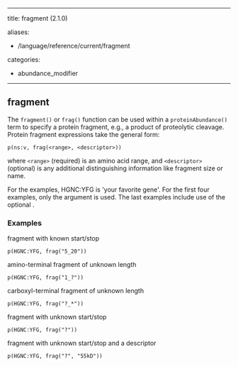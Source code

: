 
---
title: fragment (2.1.0)

aliases:
- /language/reference/current/fragment


categories:

- abundance_modifier

---
<!-- COMPUTER GENERATED PAGE!!! DO NOT EDIT DIRECTLY  -->
<!--    must be changed in scripts/templates.py which is processed by scripts/update_refs.py -->

## fragment

The `fragment()` or `frag()` function can be used within a `proteinAbundance()` term to specify a protein fragment, e.g., a product of proteolytic cleavage. Protein fragment expressions take the general form:

`p(ns:v, frag(<range>, <descriptor>))`

where `<range>` (required) is an amino acid range, and `<descriptor>` (optional) is any additional distinguishing information like fragment size or name.

For the examples, HGNC:YFG is 'your favorite gene'. For the first four examples, only the <range> argument is used. The last examples include use of the optional <descriptor>.



### Examples


fragment with known start/stop

    p(HGNC:YFG, frag("5_20"))


amino-terminal fragment of unknown length

    p(HGNC:YFG, frag("1_?"))


carboxyl-terminal fragment of unknown length

    p(HGNC:YFG, frag("?_*"))


fragment with unknown start/stop

    p(HGNC:YFG, frag("?"))


fragment with unknown start/stop and a descriptor

    p(HGNC:YFG, frag("?", "55kD"))

